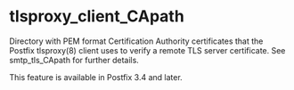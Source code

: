 # tlsproxy_client_CApath 

 Directory with PEM format Certification Authority certificates
that the Postfix tlsproxy(8) client uses to verify a remote TLS
server certificate. See smtp_tls_CApath for further details. 

 This feature is available in Postfix 3.4 and later. 


